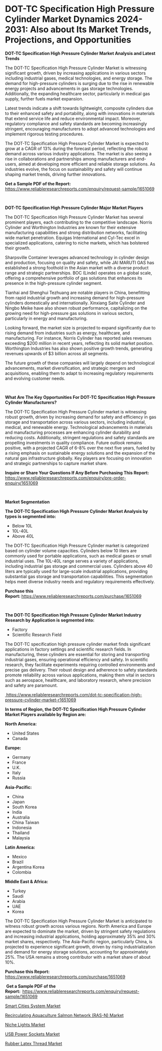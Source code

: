 <p><h1>DOT-TC Specification High Pressure Cylinder Market Dynamics 2024-2031: Also about Its Market Trends, Projections, and Opportunities</h1></p><p><strong>DOT-TC Specification High Pressure Cylinder Market Analysis and Latest Trends</strong></p>
<p><p>The DOT-TC Specification High Pressure Cylinder Market is witnessing significant growth, driven by increasing applications in various sectors including industrial gases, medical technologies, and energy storage. The demand for high-pressure cylinders is surging due to the rise in renewable energy projects and advancements in gas storage technologies. Additionally, the expanding healthcare sector, particularly in medical gas supply, further fuels market expansion.</p><p>Latest trends indicate a shift towards lightweight, composite cylinders due to their enhanced safety and portability, along with innovations in materials that extend service life and reduce environmental impact. Moreover, regulatory compliance and safety standards are becoming increasingly stringent, encouraging manufacturers to adopt advanced technologies and implement rigorous testing procedures.</p><p>The DOT-TC Specification High Pressure Cylinder Market is expected to grow at a CAGR of 13% during the forecast period, reflecting the robust demand across various industry applications. The market is also seeing a rise in collaborations and partnerships among manufacturers and end-users, aimed at developing more efficient and reliable storage solutions. As industries evolve, the focus on sustainability and safety will continue shaping market trends, driving further innovations.</p></p>
<p><strong>Get a Sample PDF of the Report:&nbsp;</strong> <a href="https://www.reliableresearchreports.com/enquiry/request-sample/1651069?utm_campaign=31&utm_medium=2&utm_source=Github&utm_content=ia&utm_term=26092024&utm_id=dot-tc-specification-high-pressure-cylinder">https://www.reliableresearchreports.com/enquiry/request-sample/1651069</a></p>
<p>&nbsp;</p>
<p><strong>DOT-TC Specification High Pressure Cylinder Major Market Players</strong></p>
<p><p>The DOT-TC Specification High Pressure Cylinder Market has several prominent players, each contributing to the competitive landscape. Norris Cylinder and Worthington Industries are known for their extensive manufacturing capabilities and strong distribution networks, facilitating wide market penetration. Equigas International and Cyl-Tec excel in specialized applications, catering to niche markets, which has bolstered their growth.</p><p>Sharpsville Container leverages advanced technology in cylinder design and production, focusing on quality and safety, while JAI MARUTI GAS has established a strong foothold in the Asian market with a diverse product range and strategic partnerships. BOC (Linde) operates on a global scale, offering a comprehensive portfolio of gas solutions that enhances its presence in the high-pressure cylinder segment. </p><p>Tianhai and Shenghui Tezhuang are notable players in China, benefitting from rapid industrial growth and increasing demand for high-pressure cylinders domestically and internationally. Xinxiang Saite Cylinder and Ningbo Meike have also shown robust performance, capitalizing on the growing need for high-pressure gas solutions in various sectors, particularly in energy and manufacturing.</p><p>Looking forward, the market size is projected to expand significantly due to rising demand from industries such as energy, healthcare, and manufacturing. For instance, Norris Cylinder has reported sales revenues exceeding $200 million in recent years, reflecting its solid market position. Worthington Industries has also shown positive growth trends, generating revenues upwards of $3 billion across all segments. </p><p>The future growth of these companies will largely depend on technological advancements, market diversification, and strategic mergers and acquisitions, enabling them to adapt to increasing regulatory requirements and evolving customer needs.</p></p>
<p>&nbsp;</p>
<p><strong>What Are The Key Opportunities For DOT-TC Specification High Pressure Cylinder Manufacturers?</strong></p>
<p><p>The DOT-TC Specification High Pressure Cylinder market is witnessing robust growth, driven by increasing demand for safety and efficiency in gas storage and transportation across various sectors, including industrial, medical, and renewable energy. Technological advancements in materials and manufacturing processes are enhancing cylinder durability and reducing costs. Additionally, stringent regulations and safety standards are propelling investments in quality compliance. Future outlook remains positive, with a projected CAGR of 6-8% over the next five years, fueled by a rising emphasis on sustainable energy solutions and the expansion of the natural gas infrastructure globally. Key players are focusing on innovation and strategic partnerships to capture market share.</p></p>
<p><strong>Inquire or Share Your Questions If Any Before Purchasing This Report:</strong> <a href="https://www.reliableresearchreports.com/enquiry/pre-order-enquiry/1651069?utm_campaign=31&utm_medium=2&utm_source=Github&utm_content=ia&utm_term=26092024&utm_id=dot-tc-specification-high-pressure-cylinder">https://www.reliableresearchreports.com/enquiry/pre-order-enquiry/1651069</a></p>
<p>&nbsp;</p>
<p><strong>Market Segmentation</strong></p>
<p><strong>The DOT-TC Specification High Pressure Cylinder Market Analysis by types is segmented into:</strong></p>
<p><ul><li>Below 10L</li><li>10L-40L</li><li>Above 40L</li></ul></p>
<p><p>The DOT-TC Specification High Pressure Cylinder market is categorized based on cylinder volume capacities. Cylinders below 10 liters are commonly used for portable applications, such as medical gases or small industrial uses. The 10L-40L range serves a variety of applications, including industrial gas storage and commercial uses. Cylinders above 40 liters are typically used for large-scale industrial applications, providing substantial gas storage and transportation capabilities. This segmentation helps meet diverse industry needs and regulatory requirements effectively.</p></p>
<p><strong>Purchase this Report:&nbsp;</strong><a href="https://www.reliableresearchreports.com/purchase/1651069?utm_campaign=31&utm_medium=2&utm_source=Github&utm_content=ia&utm_term=26092024&utm_id=dot-tc-specification-high-pressure-cylinder">https://www.reliableresearchreports.com/purchase/1651069</a></p>
<p>&nbsp;</p>
<p><strong>The DOT-TC Specification High Pressure Cylinder Market Industry Research by Application is segmented into:</strong></p>
<p><ul><li>Factory</li><li>Scientific Research Field</li></ul></p>
<p><p>The DOT-TC specification high pressure cylinder market finds significant applications in factory settings and scientific research fields. In manufacturing, these cylinders are essential for storing and transporting industrial gases, ensuring operational efficiency and safety. In scientific research, they facilitate experiments requiring controlled environments and precise gas delivery. Their robust design and adherence to safety standards promote reliability across various applications, making them vital in sectors such as aerospace, healthcare, and laboratory research, where precision and safety are paramount.</p></p>
<p><a href="https://www.reliableresearchreports.com/dot-tc-specification-high-pressure-cylinder-market-r1651069?utm_campaign=31&utm_medium=2&utm_source=Github&utm_content=ia&utm_term=26092024&utm_id=dot-tc-specification-high-pressure-cylinder">&nbsp;https://www.reliableresearchreports.com/dot-tc-specification-high-pressure-cylinder-market-r1651069</a></p>
<p><strong>In terms of Region, the DOT-TC Specification High Pressure Cylinder Market Players available by Region are:</strong></p>
<p>
    <p> <strong> North America: </strong>
        <ul>
            <li>United States</li>
            <li>Canada</li>
        </ul>
        </p> 
    <p> <strong> Europe: </strong>
        <ul>
            <li>Germany</li>
            <li>France</li>
            <li>U.K.</li>
            <li>Italy</li>
            <li>Russia</li>
        </ul>
        </p> 
    <p> <strong> Asia-Pacific: </strong>
        <ul>
            <li>China</li>
            <li>Japan</li>
            <li>South Korea</li>
            <li>India</li>
            <li>Australia</li>
            <li>China Taiwan</li>
            <li>Indonesia</li>
            <li>Thailand</li>
            <li>Malaysia</li>
        </ul>
        </p> 
    <p> <strong> Latin America: </strong>
        <ul>
            <li>Mexico</li>
            <li>Brazil</li>
            <li>Argentina Korea</li>
            <li>Colombia</li>
        </ul>
        </p> 
    <p> <strong> Middle East & Africa: </strong>
        <ul>
            <li>Turkey</li>
            <li>Saudi</li>
            <li>Arabia</li>
            <li>UAE</li>
            <li>Korea</li>
        </ul>
    </p>
    </p>
<p><p>The DOT-TC Specification High Pressure Cylinder Market is anticipated to witness robust growth across various regions. North America and Europe are expected to dominate the market, driven by stringent safety regulations and increasing industrial applications, holding approximately 35% and 30% market shares, respectively. The Asia-Pacific region, particularly China, is projected to experience significant growth, driven by rising industrialization and demand for energy storage solutions, accounting for approximately 25%. The USA remains a strong contributor with a market share of about 10%.</p></p>
<p><strong>Purchase this Report: </strong><a href="https://www.reliableresearchreports.com/purchase/1651069?utm_campaign=31&utm_medium=2&utm_source=Github&utm_content=ia&utm_term=26092024&utm_id=dot-tc-specification-high-pressure-cylinder">https://www.reliableresearchreports.com/purchase/1651069</a></p>
<p>&nbsp;<strong>Get a Sample PDF of the Report:&nbsp;&nbsp;</strong><a href="https://www.reliableresearchreports.com/enquiry/request-sample/1651069?utm_campaign=31&utm_medium=2&utm_source=Github&utm_content=ia&utm_term=26092024&utm_id=dot-tc-specification-high-pressure-cylinder">https://www.reliableresearchreports.com/enquiry/request-sample/1651069</a></p>
<p><strong></strong></p>
<p><p><a href="https://github.com/SamiaChowdhury801/Market-Research-Report-List-1/blob/main/smart-cities-system-market.md?utm_campaign=31&utm_medium=2&utm_source=Github&utm_content=ia&utm_term=26092024&utm_id=dot-tc-specification-high-pressure-cylinder">Smart Cities System Market</a></p><p><a href="https://github.com/LilianFaulkner65/Market-Research-Report-List-1/blob/main/recirculating-aquaculture-salmon-network-ras-n-market.md?utm_campaign=31&utm_medium=2&utm_source=Github&utm_content=ia&utm_term=26092024&utm_id=dot-tc-specification-high-pressure-cylinder">Recirculating Aquaculture Salmon Network (RAS-N) Market</a></p><p><a href="https://issuu.com/reportprime-2/docs/niche-lights-market-size-2030.pptx_21e26dd77fa058?utm_campaign=31&utm_medium=2&utm_source=Github&utm_content=ia&utm_term=26092024&utm_id=dot-tc-specification-high-pressure-cylinder">Niche Lights Market</a></p><p><a href="https://issuu.com/reportprime-2/docs/usb-power-sockets-market-size-2030._651553f5c48b00?utm_campaign=31&utm_medium=2&utm_source=Github&utm_content=ia&utm_term=26092024&utm_id=dot-tc-specification-high-pressure-cylinder">USB Power Sockets Market</a></p><p><a href="https://www.linkedin.com/pulse/rubber-latex-thread-market-insights-product-type-application-b120f?utm_campaign=31&utm_medium=2&utm_source=Github&utm_content=ia&utm_term=26092024&utm_id=dot-tc-specification-high-pressure-cylinder">Rubber Latex Thread Market</a></p></p>